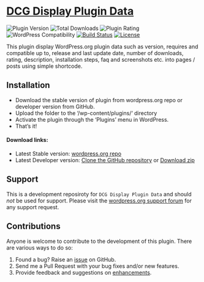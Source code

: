 # [DCG Display Plugin Data](https://wordpress.org/plugins/dcg-display-plugin-data/)

![Plugin Version](https://img.shields.io/wordpress/plugin/v/dcg-display-plugin-data.svg?maxAge=2592000)
![Total Downloads](https://img.shields.io/wordpress/plugin/dt/dcg-display-plugin-data.svg?maxAge=2592000)
![Plugin Rating](https://img.shields.io/wordpress/plugin/r/dcg-display-plugin-data.svg?maxAge=2592000)
![WordPress Compatibility](https://img.shields.io/wordpress/v/dcg-display-plugin-data.svg?maxAge=2592000)
[![Build Status](https://img.shields.io/travis/dipakcg/dcg-display-plugin-data.svg?maxAge=2592000)](https://travis-ci.org/dipakcg/dcg-display-plugin-data)
[![License](https://img.shields.io/badge/license-GPL--2.0%2B-red.svg)](https://github.com/dipakcg/dcg-display-plugin-data/blob/master/license.txt)

This plugin display WordPress.org plugin data such as version, requires and compatible up to, release and last update date, number of downloads, rating, description, installation steps, faq and screenshots etc. into pages / posts using simple shortcode.

## Installation
* Download the stable version of plugin from wordpress.org repo or developer version from GitHub.
* Upload the folder to the ‘/wp-content/plugins/‘ directory
* Activate the plugin through the ‘Plugins’ menu in WordPress.
* That’s it!

#### Download links:
* Latest Stable version: [wordpress.org repo](https://wordpress.org/plugins/dcg-display-plugin-data/)
* Latest Developer version: [Clone the GitHub repository](https://github.com/dipakcg/dcg-display-plugin-data.git) or [Download zip](https://github.com/dipakcg/dcg-display-plugin-data/archive/master.zip)

## Support
This is a development reposiroty for `DCG Display Plugin Data` and should _not_ be used for support. Please visit the [wordpress.org support forum](https://wordpress.org/support/plugin/dcg-display-plugin-data#postform) for any support request.

## Contributions
Anyone is welcome to contribute to the development of this plugin. There are various ways to do so:

1. Found a bug? Raise an [issue](https://github.com/dipakcg/dcg-display-plugin-data/issues?direction=desc&labels=bug&page=1&sort=created&state=open) on GitHub.
2. Send me a Pull Request with your bug fixes and/or new features.
3. Provide feedback and suggestions on [enhancements](https://github.com/dipakcg/dcg-display-plugin-data/issues?direction=desc&labels=enhancement&page=1&sort=created&state=open).
